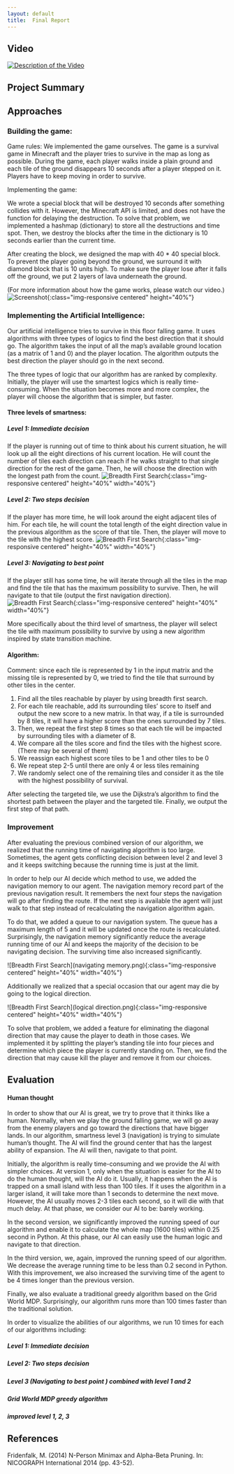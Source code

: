 ```yaml
---
layout: default
title:  Final Report
---
```


## Video

[![Description of the Video](https://img.youtube.com/vi/FI3aW0RabBg/0.jpg)](https://www.youtube.com/watch?v=FI3aW0RabBg)

## Project Summary


## Approaches



### Building the game:

Game rules:
We implemented the game ourselves. The game is a survival game in Minecraft and the player tries to survive in the map as long as possible. During the game, each player walks inside a plain ground and each tile of the ground disappears 10 seconds after a player stepped on it. Players have to keep moving in order to survive. 

Implementing the game:

We wrote a special block that will be destroyed 10 seconds after something collides with it. However, the Minecraft API is limited, and does not have the function for delaying the destruction. To solve that problem, we implemented a hashmap (dictionary) to store all the destructions and time spot. Then, we destroy the blocks after the time in the dictionary is 10 seconds earlier than the current time.

After creating the block, we designed the map with 40 * 40 special block. To prevent the player going beyond the ground, we surround it with diamond block that is 10 units high. To make sure the player lose after it falls off the ground, we put 2 layers of lava underneath the ground.

(For more information about how the game works, please watch our video.)
![Screenshot](Mine3.PNG){:class="img-responsive centered" height="40%"}


### Implementing the Artificial Intelligence:

Our artificial intelligence tries to survive in this floor falling game. It uses algorithms with three types of logics to find the best direction that it should go. The algorithm takes the input of all the map’s available ground location (as a matrix of 1 and 0) and the player location. The algorithm outputs the best direction the player should go in the next second.


The three types of logic that our algorithm has are ranked by complexity. Initially, the player will use the smartest logics which is really time-consuming. When the situation becomes more and more complex, the player will choose the algorithm that is simpler, but faster.

#### Three levels of smartness:

#####  Level 1: Immediate decision
If the player is running out of time to think about his current situation, he will look up all the eight directions of his current location. He will count the number of tiles each direction can reach if he walks straight to that single direction for the rest of the game. Then, he will choose the direction with the longest path from the count.
![Breadth First Search](Algorithm2-1.jpg){:class="img-responsive centered" height="40%" width="40%"}

##### Level 2: Two steps decision
If the player has more time, he will look around the eight adjacent tiles of him. For each tile, he will count the total length of the eight direction value in the previous algorithm as the score of that tile. Then, the player will move to the tile with the highest score.
![Breadth First Search](4.png){:class="img-responsive centered" height="40%" width="40%"}

##### Level 3: Navigating to best point
If the player still has some time, he will iterate through all the tiles in the map and find the tile that has the maximum possibility to survive. Then, he will navigate to that tile (output the first navigation direction).
![Breadth First Search](5.png){:class="img-responsive centered" height="40%" width="40%"}

More specifically about the third level of smartness, the player will select the tile with maximum possibility to survive by using a new algorithm inspired by state transition machine.

#### Algorithm:

Comment: since each tile is represented by 1 in the input matrix and the missing tile is represented by 0, we tried to find the tile that surround by other tiles in the center.

1. Find all the tiles reachable by player by using breadth first search.
2. For each tile reachable, add its surrounding tiles’ score to itself and output the new score to a new matrix. In that way, if a tile is surrounded by 8 tiles, it will have a higher score than the ones surrounded by 7 tiles.
3. Then, we repeat the first step 8 times so that each tile will be impacted by surrounding tiles with a diameter of 8.
4. We compare all the tiles score and find the tiles with the highest score. (There may be several of them)
5. We reassign each highest score tiles to be 1 and other tiles to be 0
6. We repeat step 2-5 until there are only 4 or less tiles remaining
7. We randomly select one of the remaining tiles and consider it as the tile with the highest possibility of survival.

After selecting the targeted tile, we use the Dijkstra’s algorithm to find the shortest path between the player and the targeted tile. Finally, we output the first step of that path.


### Improvement

After evaluating the previous combined version of our algorithm, we realized that the running time of navigating algorithm is too large. Sometimes, the agent gets conflicting decision between level 2 and level 3 and it keeps switching because the running time is just at the limit. 

In order to help our AI decide which method to use, we added the navigation memory to our agent. The navigation memory record part of the previous navigation result. It remembers the next four steps the navigation will go after finding the route. If the next step is available the agent will just walk to that step instead of recalculating the navigation algorithm again.

To do that, we added a queue to our navigation system. The queue has a maximum length of 5 and it will be updated once the route is recalculated. Surprisingly, the navigation memory significantly reduce the average running time of our AI and keeps the majority of the decision to be navigating decision. The surviving time also increased significantly.

![Breadth First Search](navigating memory.png){:class="img-responsive centered" height="40%" width="40%"}

Additionally we realized that a special occasion that our agent may die by going to the logical direction.

![Breadth First Search](logical direction.png){:class="img-responsive centered" height="40%" width="40%"}

To solve that problem, we added a feature for eliminating the diagonal direction that may cause the player to death in those cases. We implemented it by splitting the player’s standing tile into four pieces and determine which piece the player is currently standing on. Then, we find the direction that may cause kill the player and remove it from our choices.


## Evaluation


#### Human thought
In order to show that our AI is great, we try to prove that it thinks like a human. Normally, when we play the ground falling game, we will go away from the enemy players and go toward the directions that have bigger lands. In our algorithm, smartness level 3 (navigation) is trying to simulate human’s thought. The AI will find the ground center that has the largest ability of expansion. The AI will then, navigate to that point.

Initially, the algorithm is really time-consuming and we provide the AI with simpler choices. At version 1, only when the situation is easier for the AI to do the human thought, will the AI do it. Usually, it happens when the AI is trapped on a small island with less than 100 tiles. If it uses the algorithm in a larger island, it will take more than 1 seconds to determine the next move. However, the AI usually moves 2-3 tiles each second, so it will die with that much delay. At that phase, we consider our AI to be: barely working.

In the second version, we significantly improved the running speed of our algorithm and enable it to calculate the whole map (1600 tiles) within 0.25 second in Python. At this phase, our AI can easily use the human logic and navigate to that direction.





In the third version, we, again, improved the running speed of our algorithm. We decrease the average running time to be less than 0.2 second in Python. With this improvement, we also increased the surviving time of the agent to be 4 times longer than the previous version.


Finally, we also evaluate a traditional greedy algorithm based on the Grid World MDP. Surprisingly, our algorithm runs more than 100 times faster than the traditional solution.



In order to visualize the abilities of our algorithms, we run 10 times for each of our algorithms including:
#####  Level 1: Immediate decision
##### Level 2: Two steps decision
##### Level 3 (Navigating to best point ) combined with level 1 and 2
##### Grid World MDP greedy algorithm
##### improved level 1, 2, 3
## References

Fridenfalk, M. (2014)
N-Person Minimax and Alpha-Beta Pruning.
In: NICOGRAPH International 2014 (pp. 43-52).
